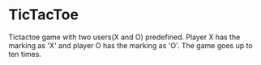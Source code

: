 # TicTacToe
Tictactoe game with two users(X and O) predefined. Player X has the marking as 'X' and player O has the marking as 'O'. The game goes up to ten times. 

